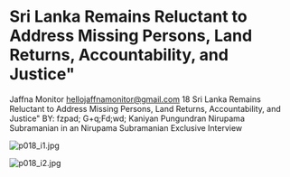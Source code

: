 # Sri Lanka Remains Reluctant to Address Missing Persons, Land Returns, Accountability, and Justice"

Jaffna Monitor
hellojaffnamonitor@gmail.com
18
Sri Lanka Remains Reluctant to 
Address Missing Persons, Land 
Returns, Accountability, and Justice" 
BY: 
fzpad; G+q;Fd;wd;
Kaniyan Pungundran
Nirupama 
Subramanian in an 
Nirupama Subramanian
Exclusive Interview

![p018_i1.jpg](images_out/008_sri_lanka_remains_reluctant_to_address_missing_per/p018_i1.jpg)

![p018_i2.jpg](images_out/008_sri_lanka_remains_reluctant_to_address_missing_per/p018_i2.jpg)

